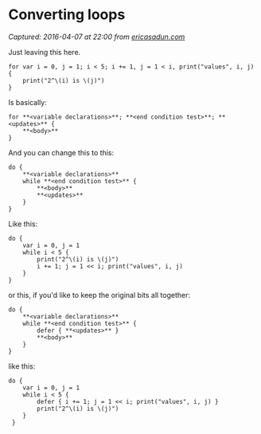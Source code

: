 # Converting loops

_Captured: 2016-04-07 at 22:00 from [ericasadun.com](http://ericasadun.com/2016/04/07/converting-loops/)_

Just leaving this here.
    
    
    for var i = 0, j = 1; i < 5; i += 1, j = 1 < i, print("values", i, j) {
        print("2^\(i) is \(j)")
    }

Is basically:
    
    
    for **<variable declarations>**; **<end condition test>**; **<updates>** {
        **<body>**
    }
    

And you can change this to this:
    
    
    do {
        **<variable declarations>**
        while **<end condition test>** {
            **<body>**
            **<updates>**
        }
    }
    

Like this:
    
    
    do {
        var i = 0, j = 1
        while i < 5 {
            print("2^\(i) is \(j)")
            i += 1; j = 1 << i; print("values", i, j)
        }
    }

or this, if you'd like to keep the original bits all together:
    
    
    do {
        **<variable declarations>**
        while **<end condition test>** {
            defer { **<updates>** }
            **<body>**
        }
    }
    

like this:
    
    
    do {
        var i = 0, j = 1
        while i < 5 {
            defer { i += 1; j = 1 << i; print("values", i, j) }
            print("2^\(i) is \(j)")
        }
     }
